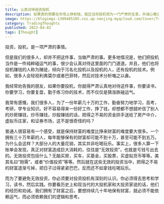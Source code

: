```yaml
---
title: 认真对待投资投机
description: 如果真的想要在市场上挣到钱，就应当将投机视为一门严肃的生意，并诚心敬业，不可以自贬身价向门外汉看齐。许多门外汉想也不想，便将投机看成单纯的赌博。  --- 利弗莫尔
image: https://blogimgs-1309485105.cos.ap-nanjing.myqcloud.com/Cover/Trade/1.jpg
category: TradingThoughts
published: 2023-04-02
tags: [Thought]
---
```


投资，投机，是一项严肃的事情。

但是我们的很多人，却并不把这件事，当做严肃的事。更多地情况是，他们把投机当作是一件纯粹碰运气的事，很少会认真对待这里面的门门道道。并且，他们也将投机赚钱的人称为赌徒，倾向于污名化投机以及投机的人，还有投机的技术。例如，很多人会轻视利弗莫尔或者巴菲特，然后对技术分析嗤之以鼻。

我经常劝告我的朋友，如果你要投机，你就得严肃认真地对待这件事，你要读书，你要学习，你要复盘，勤于练习你的技术，而不仅仅是猜涨跌碰运气。

我常有感慨，我们很多人，为了一份年薪几十万的工作，勤奋努力地学习，高考，考研，学专业知识。好不容易得来一份好工作，挣了钱，却想都不想就听信了别人的炒房赚钱，炒币赚钱，炒股赚钱的话，把得之不易的资金拱手送给了房产中介，虚拟币庄家，和证券市场，这不是很奇怪的吗？

普通人很容易有一个感受，就是保持财富的难度比挣来财富的难度要大很多。一个拥有三十万年薪的人，每年能够保有的财富却可能不到十万，甚至可能不到五万。为什么会这样？大部分人的大量花销，其实并非吃喝玩乐。事实上，很多人算一下账单会发现，真正对财富造成巨大消耗的，往往是“无效投资”，也就是亏钱亏出去的。无效投资包括什么？无脑买房，买车，买基金，买股票，买虚拟货币等等。美其名曰“刚需”，或者“价值投资”等等。然后就在这些无效的投资当中，把得之不易的财富逐渐亏掉，把日子过得紧紧巴巴，反而还不如拿钱吃喝玩乐。

而为了要避免无效投资，你必须要对投资投机有深刻的认识。你必须得去思考和学习，读书，然后实践。你要看历史上和现当代的大投机家和大投资家说的话，他们的经历和劝诫。我们拥有了财富之后，要想持续几十年地保有财富，就必须不能依赖运气，而必须依赖我们的逻辑和思考。
